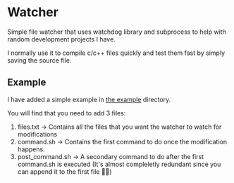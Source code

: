 # Watcher

Simple file watcher that uses watchdog library and subprocess to help with random development projects I have.

I normally use it to compile c/c++ files quickly and test them fast by simply saving the source file.

## Example

I have added a simple example in [the example](./example) directory.

You will find that you need to add 3 files:

1. files.txt -> Contains all the files that you want the watcher to watch for modifications
2. command.sh -> Contains the first command to do once the modification happens.
3. post_command.sh -> A secondary command to do after the first command.sh is executed (It's almost compleletly redundant since you can append it to the first file 🤷‍♂️)
